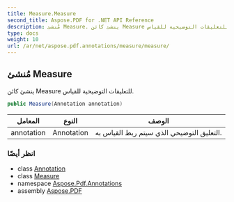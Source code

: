 ```yaml
---
title: Measure.Measure
second_title: Aspose.PDF for .NET API Reference
description: مُنشئ Measure. ينشئ كائن Measure للتعليقات التوضيحية للقياس
type: docs
weight: 10
url: /ar/net/aspose.pdf.annotations/measure/measure/
---
```

## مُنشئ Measure

ينشئ كائن Measure للتعليقات التوضيحية للقياس.

```csharp
public Measure(Annotation annotation)
```

| المعامل | النوع | الوصف |
| --- | --- | --- |
| annotation | Annotation | التعليق التوضيحي الذي سيتم ربط القياس به. |

### انظر أيضًا

* class [Annotation](../../annotation/)
* class [Measure](../)
* namespace [Aspose.Pdf.Annotations](../../../aspose.pdf.annotations/)
* assembly [Aspose.PDF](../../../)